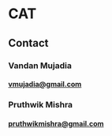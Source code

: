 # CAT












## Contact
### Vandan Mujadia
#### vmujadia@gmail.com

### Pruthwik Mishra
#### pruthwikmishra@gmail.com

